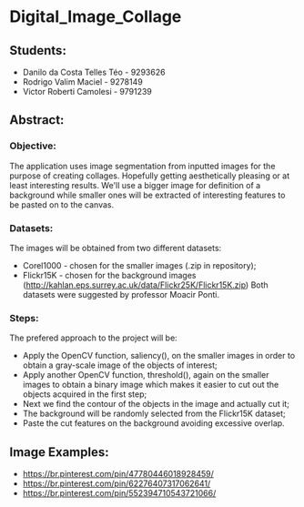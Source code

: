 # Digital_Image_Collage
## Students:
* Danilo da Costa Telles Téo - 9293626
* Rodrigo Valim Maciel - 9278149
* Victor Roberti Camolesi - 9791239

## Abstract:
### Objective:
The application uses image segmentation from inputted images for the purpose of creating collages. Hopefully getting aesthetically pleasing or at least interesting results. We'll use  a bigger image for definition of a background while smaller ones will be extracted of interesting features to be pasted on to the canvas.

### Datasets:
The images will be obtained from two different datasets:
* Corel1000 - chosen for the smaller images (.zip in repository);
* Flickr15K - chosen for the background images (http://kahlan.eps.surrey.ac.uk/data/Flickr25K/Flickr15K.zip)
Both datasets were suggested by professor Moacir Ponti.

### Steps:
The prefered approach to the project will be:
* Apply the OpenCV function, saliency(), on the smaller images in order to obtain a gray-scale image of the objects of interest;
* Apply another OpenCV function, threshold(), again on the smaller images to obtain a binary image which makes it easier to cut out the objects acquired in the first step;
* Next we find the contour of the objects in the image and actually cut it;
* The background will be randomly selected from the Flickr15K dataset;
* Paste the cut features on the background avoiding excessive overlap.

## Image Examples:
* https://br.pinterest.com/pin/47780446018928459/
* https://br.pinterest.com/pin/62276407317062641/
* https://br.pinterest.com/pin/552394710543721066/
